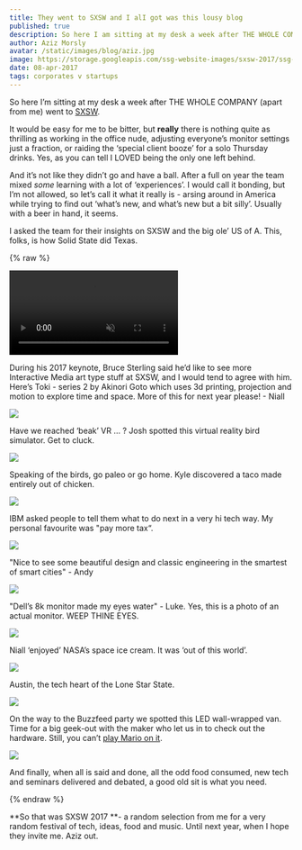 ```yaml
---
title: They went to SXSW and I alI got was this lousy blog
published: true
description: So here I am sitting at my desk a week after THE WHOLE COMPANY (apart from me) went to SXSW.
author: Aziz Morsly
avatar: /static/images/blog/aziz.jpg
image: https://storage.googleapis.com/ssg-website-images/sxsw-2017/ssg-sxsw-2017.jpg
date: 08-apr-2017
tags: corporates v startups
---
```


So here I’m sitting at my desk a week after THE WHOLE COMPANY (apart from me) went to [SXSW](https://www.sxsw.com/).

It would be easy for me to be bitter, but **really** there is nothing quite as thrilling as working in the office nude, adjusting everyone’s monitor settings just a fraction, or raiding the ‘special client booze’ for a solo Thursday drinks. Yes, as you can tell I LOVED being the only one left behind.

And it’s not like they didn’t go and have a ball. After a full on year the team mixed *some* learning with a lot of ‘experiences’. I would call it bonding, but I’m not allowed, so let’s call it what it really is - arsing around in America while trying to find out ‘what’s new, and what’s new but a bit silly’. Usually with a beer in hand, it seems.

I asked the team for their insights on SXSW and the big ole’ US of A. This, folks, is how Solid State did Texas.

{% raw %}
<div class="text-center">

<div class="embed-responsive embed-responsive-16by9">
<video class="embed-responsive-item" src="https://storage.googleapis.com/ssg-website-images/sxsw-2017/IMG_2183.mov" muted loop autoplay>
Sorry, your browser doesn't support embedded videos,
but don't worry, you can <a href="https://storage.googleapis.com/ssg-website-images/sxsw-2017/IMG_2183.mov">download it</a>
and watch it with your favorite video player!
</video>
</div>
  <p class="text-center image-caption">During his 2017 keynote, Bruce Sterling said he’d like to see more Interactive Media art type stuff at SXSW,
  and I would tend to agree with him. Here’s Toki - series 2 by Akinori Goto which uses 3d printing, projection and motion to explore time and space. More of this for next year please! - Niall
</p>
</div>

<img src="https://storage.googleapis.com/ssg-website-images/sxsw-2017/image_1.jpg" class="img-responsive blog-img-small">

 <p class="text-center image-caption">Have we reached ‘beak’ VR … ? Josh spotted this virtual reality bird simulator. Get to cluck.</p>

<img src="https://storage.googleapis.com/ssg-website-images/sxsw-2017/image_2.jpg" class="img-responsive blog-img-small">

 <p class="text-center image-caption">Speaking of the birds, go paleo or go home. Kyle discovered a taco made entirely out of chicken.</p>


<img src="https://storage.googleapis.com/ssg-website-images/sxsw-2017/image_3.jpg" class="img-responsive blog-img-small">


 <p class="text-center image-caption">IBM asked people to tell them what to do next in a very hi tech way. My personal favourite was "pay more tax“.</p>

<img src="https://storage.googleapis.com/ssg-website-images/sxsw-2017/image_4.jpg" class="img-responsive blog-img-small">

 <p class="text-center image-caption">"Nice to see some beautiful design and classic engineering in the smartest of smart cities" - Andy</p>

<img src="https://storage.googleapis.com/ssg-website-images/sxsw-2017/image_5.jpg" class="img-responsive blog-img-small">

 <p class="text-center image-caption">"Dell’s 8k monitor made my eyes water" - Luke. Yes, this is a photo of an actual monitor. WEEP THINE EYES.</p>

<img src="https://storage.googleapis.com/ssg-website-images/sxsw-2017/image_6.jpg" class="img-responsive blog-img-small">

 <p class="text-center image-caption">Niall ‘enjoyed’ NASA’s space ice cream. It was ‘out of this world’.</p>

<img src="https://storage.googleapis.com/ssg-website-images/sxsw-2017/image_7.jpg" class="img-responsive blog-img-small">

 <p class="text-center image-caption">Austin, the tech heart of the Lone Star State.</p>

<img src="https://storage.googleapis.com/ssg-website-images/sxsw-2017/image_8.jpg" class="img-responsive blog-img-small">

 <p class="text-center image-caption">On the way to the Buzzfeed party we spotted this LED wall-wrapped van. Time for a big geek-out with the maker who let us in to check out the hardware. Still, you can’t <a href="https://solidstategroup.com/2017/03/03/2017/we-built-a-giant-pixel-wall-for-fun-but-what-we-learnt-went-a-lot-further/" target="_blank">play Mario on it</a>.
</p>

<img src="https://storage.googleapis.com/ssg-website-images/sxsw-2017/image_9.jpg" class="img-responsive blog-img-small">

 <p class="text-center image-caption">And finally, when all is said and done, all the odd food consumed, new tech and seminars delivered and debated, a good old sit is what you need.
</p>
{% endraw %}

**So that was SXSW 2017 **- a random selection from me for a very random festival of tech, ideas, food and music. Until next year, when I hope they invite me. Aziz out.
